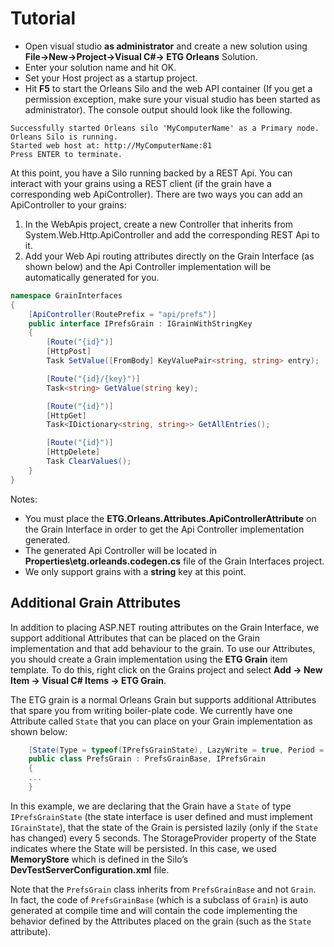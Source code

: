 # Tutorial

* Open visual studio **as administrator** and create a new solution using **File->New->Project->Visual C#-> ETG Orleans** Solution.
* Enter your solution name and hit OK.
* Set your Host project as a startup project.
* Hit **F5** to start the Orleans Silo and the web API container (If you get a permission exception, make sure your visual studio has been started as administrator). The console output should look like the following.
```
Successfully started Orleans silo 'MyComputerName' as a Primary node.
Orleans Silo is running.
Started web host at: http://MyComputerName:81
Press ENTER to terminate.
```

At this point, you have a Silo running backed by a REST Api. You can interact with your grains using a REST client (if the grain have a corresponding web ApiController). There are two ways you can add an ApiController to your grains:

1. In the WebApis project, create a new Controller that inherits from System.Web.Http.ApiController and add the corresponding REST Api to it.
2. Add your Web Api routing attributes directly on the Grain Interface (as shown below) and the Api Controller implementation will be automatically generated for you.
```csharp
namespace GrainInterfaces
{
    [ApiController(RoutePrefix = "api/prefs")]
    public interface IPrefsGrain : IGrainWithStringKey
    {
        [Route("{id}")]
        [HttpPost]
        Task SetValue([FromBody] KeyValuePair<string, string> entry);

        [Route("{id}/{key}")]
        Task<string> GetValue(string key);

        [Route("{id}")]
        [HttpGet]
        Task<IDictionary<string, string>> GetAllEntries();

        [Route("{id}")]
        [HttpDelete]
        Task ClearValues();
    }
}
```
Notes: 
* You must place the **ETG.Orleans.Attributes.ApiControllerAttribute** on the Grain Interface in order to get the Api Controller implementation generated. 
* The generated Api Controller will be located in **Properties\etg.orleands.codegen.cs** file of the Grain Interfaces project.
* We only support grains with a **string** key at this point. 

## Additional Grain Attributes
In addition to placing ASP.NET routing attributes on the Grain Interface, we support additional Attributes that can be placed on the Grain implementation and that add behaviour to the grain. To use our Attributes, you should create a Grain implementation using the **ETG Grain** item template. To do this, right click on the Grains project and select **Add -> New Item -> Visual C# Items -> ETG Grain**.

The ETG grain is a normal Orleans Grain but supports additional Attributes that spare you from writing boiler-plate code. We currently have one Attribute called `State` that you can place on your Grain implementation as shown below:
```csharp
    [State(Type = typeof(IPrefsGrainState), LazyWrite = true, Period = 5, StorageProvider = "MemoryStore")]
    public class PrefsGrain : PrefsGrainBase, IPrefsGrain
    {
    ...
    }    
```
In this example, we are declaring that the Grain have a `State` of type `IPrefsGrainState` (the state interface is user defined and must implement `IGrainState`), that the state of the Grain is persisted lazily (only if the `State` has changed) every 5 seconds. The StorageProvider property of the State indicates where the State will be persisted. In this case, we used **MemoryStore** which is defined in the Silo’s **DevTestServerConfiguration.xml** file.

Note that the `PrefsGrain` class inherits from `PrefsGrainBase` and not `Grain`. In fact, the code of `PrefsGrainBase` (which is a subclass of `Grain`) is auto generated at compile time and will contain the code implementing the behavior defined by the Attributes placed on the grain (such as the `State` attribute).
